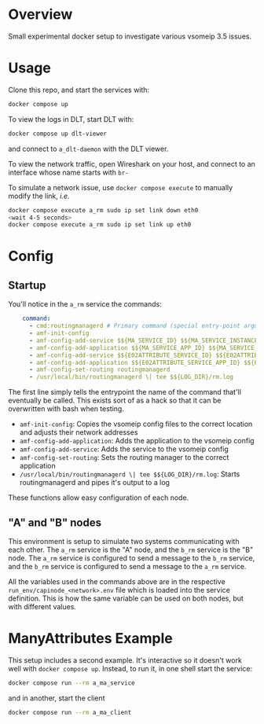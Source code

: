 # Overview

Small experimental docker setup to investigate various vsomeip 3.5 issues.

# Usage

Clone this repo, and start the services with:
```sh
docker compose up
```

To view the logs in DLT, start DLT with:
```sh
docker compose up dlt-viewer
```
and connect to `a_dlt-daemon` with the DLT viewer.

To view the network traffic, open Wireshark on your host, and connect to an
interface whose name starts with `br-`

To simulate a network issue, use `docker compose execute` to manually modify the link, _i.e._
```sh
docker compose execute a_rm sudo ip set link down eth0
<wait 4-5 seconds>
docker compose execute a_rm sudo ip set link up eth0
```

# Config

## Startup

You'll notice in the `a_rm` service the commands:
```yaml
    command:
      - cmd:routingmanagerd # Primary command (special entry-point argument)
      - amf-init-config
      - amf-config-add-service $${MA_SERVICE_ID} $${MA_SERVICE_INSTANCE_ID}
      - amf-config-add-application $${MA_SERVICE_APP_ID} $${MA_SERVICE_APP_NAME}
      - amf-config-add-service $${E02ATTRIBUTE_SERVICE_ID} $${E02ATTRIBUTE_SERVICE_INSTANCE_ID}
      - amf-config-add-application $${E02ATTRIBUTE_SERVICE_APP_ID} $${E02ATTRIBUTE_SERVICE_APP_NAME}
      - amf-config-set-routing routingmanagerd
      - /usr/local/bin/routingmanagerd \| tee $${LOG_DIR}/rm.log
```

The first line simply tells the entrypoint the name of the command that'll eventually be called.  This exists sort of as a hack so that it can be overwritten with bash when testing.

- `amf-init-config`: Copies the vsomeip config files to the correct location and adjusts their network addresses
- `amf-config-add-application`: Adds the application to the vsomeip config
- `amf-config-add-service`: Adds the service to the vsomeip config
- `amf-config-set-routing`: Sets the routing manager to the correct application
- `/usr/local/bin/routingmanagerd \| tee $${LOG_DIR}/rm.log`: Starts routingmanagerd and pipes it's output to a log

These functions allow easy configuration of each node.

## "A" and "B" nodes

This environment is setup to simulate two systems communicating with each
other.  The `a_rm` service is the "A" node, and the `b_rm` service is the "B"
node.  The `a_rm` service is configured to send a message to the `b_rm`
service, and the `b_rm` service is configured to send a message to the `a_rm`
service.

All the variables used in the commands above are in the respective
`run_env/capinode_<network>.env` file which is loaded into the service
definition.  This is how the same variable can be used on both nodes, but with
different values.

# ManyAttributes Example

This setup includes a second example.  It's interactive so it doesn't work well with `docker compose up`.  Instead, to run it, in one shell start the service:
```sh
docker compose run --rm a_ma_service
```

and in another, start the client
```sh
docker compose run --rm a_ma_client
```

